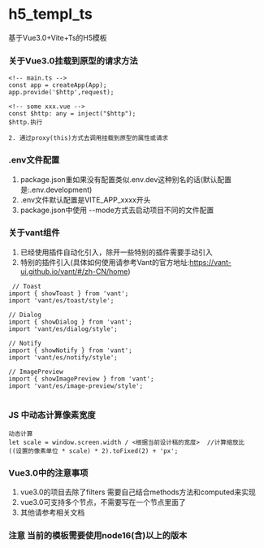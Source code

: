 # h5_templ_ts
基于Vue3.0+Vite+Ts的H5模板

### 关于Vue3.0挂载到原型的请求方法
```
<!-- main.ts -->
const app = createApp(App);
app.provide('$http',request);

<!-- some xxx.vue -->
const $http: any = inject("$http");
$http.执行

2. 通过proxy(this)方式去调用挂载到原型的属性或请求
```

### .env文件配置
1. package.json重如果没有配置类似.env.dev这种别名的话(默认配置是:.env.development)
2. .env文件默认配置是VITE_APP_xxxx开头
3. package.json中使用 --mode方式去启动项目不同的文件配置

### 关于vant组件

1. 已经使用插件自动化引入，除开一些特别的插件需要手动引入
2. 特别的插件引入(具体如何使用请参考Vant的官方地址:https://vant-ui.github.io/vant/#/zh-CN/home)
```
 // Toast
import { showToast } from 'vant';
import 'vant/es/toast/style';

// Dialog
import { showDialog } from 'vant';
import 'vant/es/dialog/style';

// Notify
import { showNotify } from 'vant';
import 'vant/es/notify/style';

// ImagePreview
import { showImagePreview } from 'vant';
import 'vant/es/image-preview/style';


```
### JS 中动态计算像素宽度
```
动态计算
let scale = window.screen.width / <根据当前设计稿的宽度>  //计算缩放比
((设置的像素单位 * scale) * 2).toFixed(2) + 'px';
```

### Vue3.0中的注意事项
1. vue3.0的项目去除了filters  需要自己结合methods方法和computed来实现
2. vue3.0可支持多个节点，不需要写在一个节点里面了
3. 其他请参考相关文档

### 注意 当前的模板需要使用node16(含)以上的版本